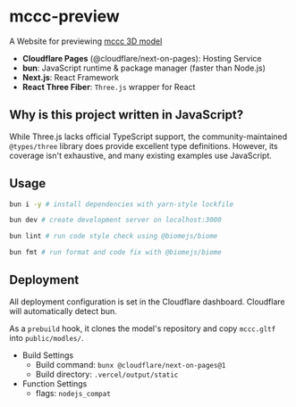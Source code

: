 # mccc-preview

A Website for previewing [mccc 3D model](https://github.com/tuatmcc/mccc)

- **Cloudflare Pages** (@cloudflare/next-on-pages): Hosting Service
- **bun**: JavaScript runtime & package manager (faster than Node.js)
- **Next.js**: React Framework
- **React Three Fiber**: `Three.js` wrapper for React

## Why is this project written in JavaScript?

While Three.js lacks official TypeScript support, the community-maintained `@types/three` library does provide excellent type definitions. However, its coverage isn't exhaustive, and many existing examples use JavaScript.

## Usage

```sh
bun i -y # install dependencies with yarn-style lockfile
```

```sh
bun dev # create development server on localhost:3000
```

```sh
bun lint # run code style check using @biomejs/biome
```

```sh
bun fmt # run format and code fix with @biomejs/biome
```

## Deployment

All deployment configuration is set in the Cloudflare dashboard.
Cloudflare will automatically detect bun.

As a `prebuild` hook, it clones the model's repository and copy `mccc.gltf` into `public/modles/`.

- Build Settings
  - Build command: `bunx @cloudflare/next-on-pages@1`
  - Build directory: `.vercel/output/static`
- Function Settings
  - flags: `nodejs_compat`

